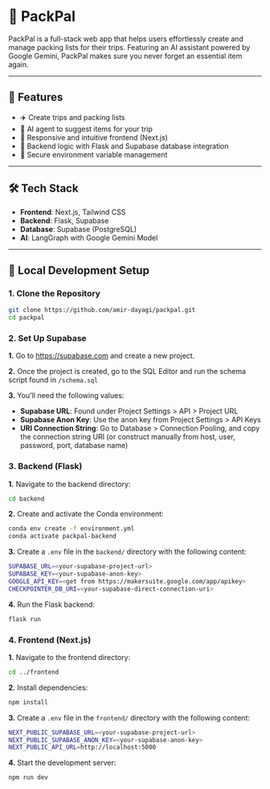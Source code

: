 # 🧳 PackPal

PackPal is a full-stack web app that helps users effortlessly create and manage packing lists for their trips. Featuring an AI assistant powered by Google Gemini, PackPal makes sure you never forget an essential item again.

---

## 🚀 Features

- ✈️ Create trips and packing lists
- 🤖 AI agent to suggest items for your trip  
- 📱 Responsive and intuitive frontend (Next.js)  
- 🧠 Backend logic with Flask and Supabase database integration  
- 🔐 Secure environment variable management

---

## 🛠️ Tech Stack

- **Frontend**: Next.js, Tailwind CSS  
- **Backend**: Flask, Supabase  
- **Database**: Supabase (PostgreSQL)  
- **AI**: LangGraph with Google Gemini Model

---

## 🧪 Local Development Setup

### 1. Clone the Repository

```bash
git clone https://github.com/amir-dayagi/packpal.git
cd packpal
```

### 2. Set Up Supabase
**1.** Go to https://supabase.com and create a new project.

**2.** Once the project is created, go to the SQL Editor and run the schema script found in `/schema.sql`

**3.** You'll need the following values:
 - **Supabase URL**: Found under Project Settings > API > Project URL
 - **Supabase Anon Key**: Use the anon key from Project Settings > API Keys
 - **URI Connection String**: Go to Database > Connection Pooling, and copy the connection string URI (or construct manually from host, user, password, port, database name)

### 3. Backend (Flask)
**1.** Navigate to the backend directory:

```bash
cd backend
```

**2.** Create and activate the Conda environment:

```bash
conda env create -f environment.yml
conda activate packpal-backend
```

**3.** Create a `.env` file in the `backend/` directory with the following content:

```bash
SUPABASE_URL=<your-supabase-project-url>
SUPABASE_KEY=<your-supabase-anon-key>
GOOGLE_API_KEY=<get from https://makersuite.google.com/app/apikey>
CHECKPOINTER_DB_URI=<your-supabase-direct-connection-uri>
```

**4.** Run the Flask backend:

```bash
flask run
```

### 4. Frontend (Next.js)
**1.** Navigate to the frontend directory:

```bash
cd ../frontend
```

**2.** Install dependencies:

```bash
npm install
```

**3.** Create a `.env` file in the `frontend/` directory with the following content:

```bash
NEXT_PUBLIC_SUPABASE_URL=<your-supabase-project-url>
NEXT_PUBLIC_SUPABASE_ANON_KEY=<your-supabase-anon-key>
NEXT_PUBLIC_API_URL=http://localhost:5000
```

**4.** Start the development server:

```bash
npm run dev
```

